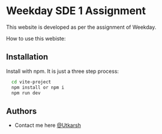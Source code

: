 
# Weekday SDE 1 Assignment

This website is developed as per the assignment of Weekday.

How to use this webiste:
## Installation

Install with npm.
It is just a three step process:

```bash
  cd vite-project
  npm install or npm i
  npm run dev
```

## Authors

- Contact me here [@Utkarsh](mailto:msutkarsh@outlook.com)

